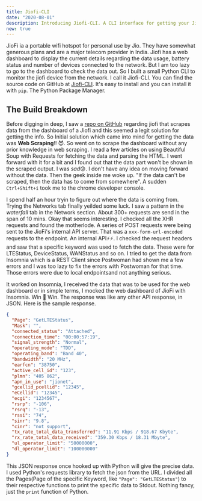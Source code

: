```yaml
---
title: Jiofi-CLI
date: "2020-08-01"
description: Introducing Jiofi-CLI. A CLI interface for getting your Jiofi Device Info.
new: true 
---
```

JioFi ia a portable wifi hotspot for personal use by Jio. They have somewhat generous plans and are a major telecom provider in India. Jiofi has a web dashboard to display the current details regarding the data usage, battery status and number of devices connected to the network. But I am too lazy to go to the dashboard to check the data out. So I built a small Python CLI to monitor the jiofi device from the network. I call it Jiofi-CLI. You can find the source code on GitHub at [Jiofi-CLI](https://github.com/athul/jiofi-cli). It's easy to install and you can install it with `pip`. The Python Package Manager.

## The Build Breakdown

Before digging in deep, I saw a [repo on GitHub](https://github.com/anandubajith/jiofi-status) regarding jiofi that scrapes data from the dashboard of a Jiofi and this seemed a legit solution for getting the info. So Initial solution which came into mind for getting the data was **Web Scraping**!! 😈. So went on to scrape the dashboard without any prior knowledge in web scraping. I read a few articles on using Beautiful Soup with Requests for fetching the data and parsing the HTML. I went forward with it for a bit and I found out that the data part won't be shown in the scraped output. I was *sad*😓. I don't have any idea on moving forward without the data. Then the geek inside me woke up. "If the data can't be scraped, then the data has to come from somewhere". A sudden `Ctrl+Shift+i` took me to the chrome developer console.

I spend half an hour tryin to figure out where the data is coming from. Trying the Networks tab finally yeilded some luck. I saw a pattern in the *waterfall* tab in the Network section. About 300+ requests are send in the span of 10 mins. Okay that seems interesting. I checked all the XHR requests and found the motherlode. A series of POST requests were being sent to the JioFi's internal API server. That was a `xxx-form-url-encoded` requests to the endpoint. An internal API⚡️⚡️. I checked the request headers and saw that a specific keyword was used to fetch the data. These were for LTEStatus, DeviceStatus, WANStatus and so on. I tried to get the data from Insomnia which is a REST Client since Postwoman had shown me a few errors and I was too lazy to fix the errors with Postwoman for that time. Those errors were due to local endpointsand not anything serious. 

It worked on Insomnia, I received the data that was to be used for the web dashboard or in simple terms, I mocked the web dashboard of JioFi with Insomnia. Win 🙌 Win. The response was like any other API response, in JSON. Here is the sample response.

```json
{
  "Page": "GetLTEStatus",
  "Mask": "",
  "connected_status": "Attached",
  "connection_time": "00:00:57:19",
  "signal_strength": "Normal",
  "operating_mode": "TDD",
  "operating_band": "Band 40",
  "bandwidth": "20 MHz",
  "earfcn": "38750",
  "active_cell_id": "123",
  "plmn": "405 862",
  "apn_in_use": "jionet",
  "gcellid_pcellid": "12345",
  "eCellid": "12345",
  "ecgi": "1234567",
  "rsrp": "-106",
  "rsrq": "-13",
  "rssi": "74",
  "sinr": "9.8",
  "cinr": "not support",
  "tx_rate_total_data_transferred": "11.91 Kbps / 918.67 Kbyte",
  "rx_rate_total_data_received": "359.30 Kbps / 18.31 Mbyte",
  "ul_operator_limit": "50000000",
  "dl_operator_limit": "100000000"
}
```

This JSON response once hooked up with Python will give the precise data. I used Python's requests library to fetch the json from the URL. I divided all the Pages(Page of the specific Keyword, like `"Page": "GetLTEStatus"`) to their respective functions to print the specific data to Stdout. Nothing fancy, just the `print` function of Python.